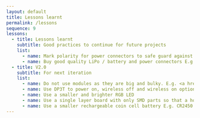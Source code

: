 ```yaml
---
layout: default
title: Lessons learnt
permalink: /lessons
sequence: 9
lessons:
  - title: Lessons learnt
    subtitle: Good practices to continue for future projects
    list:
      - name: Mark polarity for power connectors to safe guard against reverse polarity. E.g. JST connector should have <code>+</code> and <code>-</code> labels on silkscreen
      - name: Buy good quality LiPo / battery and power connectors E.g. JST connectors
  - title: V2.0
    subtitle: For next iteration
    list:
      - name: Do not use modules as they are big and bulky. E.g. <a href="https://www.adafruit.com/product/4077">MDBT42Q</a>
      - name: Use DP3T to power on, wireless off and wireless on options instead of 2 switches
      - name: Use a smaller and brighter RGB LED
      - name: Use a single layer board with only SMD parts so that a housing can be catered for the battery at the back
      - name: Use a smaller rechargeable coin cell battery E.g. CR2450
---
```

